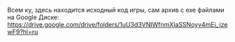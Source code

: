 Всем ку, здесь находится исходный код игры,
сам архив с exe файлами на Google Диске: https://drive.google.com/drive/folders/1uU3d3VNIWfnmXlaSSNoyv4mEj_jzewF9?hl=ru
